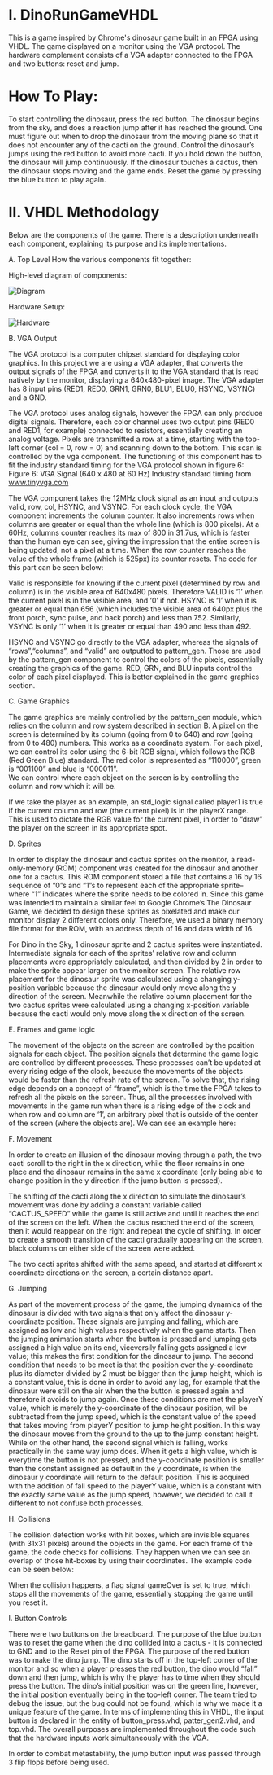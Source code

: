 # I. DinoRunGameVHDL
This is a game inspired by Chrome's dinosaur game built in an FPGA using VHDL. The game displayed on a monitor using the VGA protocol. The hardware complement consists of a VGA adapter connected to the FPGA and two buttons: reset and jump.

 
# How To Play:
To start controlling the dinosaur, press the red button. The dinosaur begins from the sky, and does a reaction jump after it has reached the ground. One must figure out when to drop the dinosaur from the moving plane so that it does not encounter any of the cacti on the ground. 
Control the dinosaur’s jumps using the red button to avoid more cacti. If you hold down the button, the dinosaur will jump continuously.
If the dinosaur touches a cactus, then the dinosaur stops moving and the game ends. Reset the game by pressing the blue button to play again.


# II. VHDL Methodology
Below are the components of the game. There is a description underneath each component, explaining its purpose and its implementations. 

A. Top Level
How the various components fit together:

High-level diagram of components:

![Diagram](Diagram.png)


Hardware Setup:

![Hardware](Hardware.png)


B. VGA Output

The VGA protocol is a computer chipset standard for displaying color graphics. In this project we are using a VGA adapter, that converts the output signals of the FPGA and converts it to the VGA standard that is read natively by the monitor, displaying a 640x480-pixel image. The VGA adapter has 8 input pins (RED1, RED0, GRN1, GRN0, BLU1, BLU0, HSYNC, VSYNC) and a GND.
 
The VGA protocol uses analog signals, however the FPGA can only produce digital signals. Therefore, each color channel uses two output pins (RED0 and RED1, for example) connected to resistors, essentially creating an analog voltage. Pixels are transmitted a row at a time, starting with the top-left corner (col = 0, row = 0) and scanning down to the bottom. This scan is controlled by the vga component. The functioning of this component has to fit the industry standard timing for the VGA protocol shown in figure 6:
Figure 6: VGA Signal (640 x 480 at 60 Hz) Industry standard timing from www.tinyvga.com 

The VGA component takes the 12MHz clock signal as an input and outputs valid, row, col, HSYNC, and VSYNC. For each clock cycle, the VGA component increments the column counter. It also increments rows when columns are greater or equal than the whole line (which is 800 pixels). At a 60Hz, columns counter reaches its max of 800 in 31.7us, which is faster than the human eye can see, giving the impression that the entire screen is being updated, not a pixel at a time. When the row counter reaches the value of the whole frame (which is 525px) its counter resets. The code for this part can be seen below:

Valid is responsible for knowing if the current pixel (determined by row and column) is in the visible area of 640x480 pixels. Therefore VALID is ‘1’ when the current pixel is in the visible area, and ‘0’ if not. HSYNC is ‘1’ when it is greater or equal than 656 (which includes the visible area of 640px plus the front porch, sync pulse, and back porch) and less than 752. Similarly, VSYNC is only ‘1’ when it is greater or equal than 490 and less than 492. 

HSYNC and VSYNC go directly to the VGA adapter, whereas the signals of “rows”,“columns”, and “valid” are outputted to pattern_gen. Those are used by the pattern_gen component to control the colors of the pixels, essentially creating the graphics of the game. RED, GRN, and BLU inputs control the color of each pixel displayed. This is better explained in the game graphics section.

C. Game Graphics

The game graphics are mainly controlled by the pattern_gen module, which relies on the column and row system described in section B. A pixel on the screen is determined by its column (going from 0 to 640) and row (going from 0 to 480) numbers. This works as a coordinate system. For each pixel, we can control its color using the 6-bit RGB signal, which follows the RGB (Red Green Blue) standard. The red color is represented as “110000”, green is “001100” and blue is “000011”.  
We can control where each object on the screen is by controlling the column and row which it will be.

If we take the player as an example, an std_logic signal called player1 is true if the current column and row (the current pixel) is in the playerX range. This is used to dictate the RGB value for the current pixel, in order to “draw” the player on the screen in its appropriate spot. 

D. Sprites

In order to display the dinosaur and cactus sprites on the monitor, a read-only-memory (ROM) component was created for the dinosaur and another one for a cactus. This ROM component stored a file that contains a 16 by 16 sequence of “0”s and “1”s to represent each of the appropriate sprite– where “1” indicates where the sprite needs to be colored in. Since this game was intended to maintain a similar feel to Google Chrome’s The Dinosaur Game, we decided to design these sprites as pixelated and make our monitor display 2 different colors only. Therefore, we used a binary memory file format for the ROM, with an address depth of 16 and data width of 16. 

For Dino in the Sky, 1 dinosaur sprite and 2 cactus sprites were instantiated. Intermediate signals for each of the sprites’ relative row and column placements were appropriately calculated, and then divided by 2 in order to make the sprite appear larger on the monitor screen. The relative row placement for the dinosaur sprite was calculated using a changing y-position variable because the dinosaur would only move along the y direction of the screen. Meanwhile the relative column placement for the two cactus sprites were calculated using a changing x-position variable because the cacti would only move along the x direction of the screen.

E. Frames and game logic

The movement of the objects on the screen are controlled by the position signals for each object. The position signals that determine the game logic are controlled by different processes. These processes can’t be updated at every rising edge of the clock, because the movements of the objects would be faster than the refresh rate of the screen. To solve that, the rising edge depends on a concept of “frame”, which is the time the FPGA takes to refresh all the pixels on the screen. Thus, all the processes involved with movements in the game run when there is a rising edge of the clock and when row and column are ‘1’, an arbitrary pixel that is outside of the center of the screen (where the objects are). We can see an example here: 

F. Movement

In order to create an illusion of the dinosaur moving through a path, the two cacti scroll to the right in the x direction, while the floor remains in one place and the dinosaur remains in the same x coordinate (only being able to change position in the y direction if the jump button is pressed). 

The shifting of the cacti along the x direction to simulate the dinosaur’s movement was done by adding a constant variable called “CACTUS_SPEED” while the game is still active and until it reaches the end of the screen on the left. When the cactus reached the end of the screen, then it would reappear on the right and repeat the cycle of shifting. In order to create a smooth transition of the cacti gradually appearing on the screen, black columns on either side of the screen were added. 

The two cacti sprites shifted with the same speed, and started at different x coordinate directions on the screen, a certain distance apart. 

G. Jumping

As part of the movement process of the game, the jumping dynamics of the dinosaur is divided with two signals that only affect the dinosaur y-coordinate position. These signals are jumping and falling, which are assigned as low and high values respectively when the game starts. Then the jumping animation starts when the button is pressed and jumping gets assigned a high value on its end, viceversily falling gets assigned a low value; this makes the first condition for the dinosaur to jump. The second condition that needs to be meet is that the position over the y-coordinate plus its diameter divided by 2 must be bigger than the jump height, which is a constant value, this is done in order to avoid any lag, for example that the dinosaur were still on the air when the the button is pressed again and therefore it avoids to jump again.
Once these conditions are met the playerY value, which is merely the y-coordinate of the dinosaur position, will be subtracted from the jump speed, which is the constant value of the speed that takes moving from playerY position to jump height position. In this way the dinosaur moves from the ground to the up to the jump constant height.
While on the other hand, the second signal which is falling, works practically in the same way jump does. When it gets a high value, which is everytime the button is not pressed, and the y-coordinate position is smaller than the constant assigned as default in the y coordinate, is when the dinosaur y coordinate will return to the default position. This is acquired with the addition of fall speed to the playerY value, which is a constant with the exactly same value as the jump speed, however, we decided to call it different to not confuse both processes. 

H. Collisions

The collision detection works with hit boxes, which are invisible squares (with 31x31 pixels) around the objects in the game. For each frame of the game, the code checks for collisions. They happen when we can see an overlap of those hit-boxes by using their coordinates. The example code can be seen below:

When the collision happens, a flag signal gameOver is set to true, which stops all the movements of the game, essentially stopping the game until you reset it. 

I. Button Controls

There were two buttons on the breadboard. The purpose of the blue button was to reset the game when the dino collided into a cactus - it is connected to GND and to the Reset pin of the FPGA. The purpose of the red button was to make the dino jump. The dino starts off in the top-left corner of the monitor and so when a player presses the red button, the dino would “fall” down and then jump, which is why the player has to time when they should press the button. The dino’s initial position was on the green line, however, the initial position eventually being in the top-left corner. The team tried to debug the issue, but the bug could not be found, which is why we made it a unique feature of the game. In terms of implementing this in VHDL, the input button is declared in the entity of button_press.vhd, patter_gen2.vhd, and top.vhd. The overall purposes are implemented throughout the code such that the hardware inputs work simultaneously with the VGA.  

In order to combat metastability, the jump button input was passed through 3 flip flops before being used.
